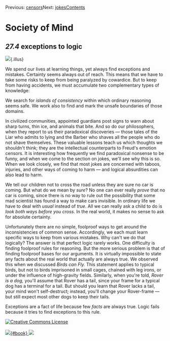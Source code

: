 <div class="chapnav">

<span class="prev">Previous: [censors](./som-27.3.html)</span><span
class="next">Next: [jokes](./som-27.5.html)</span><span
class="contents">[Contents](index.html)</span>
<div class="titlebar">

Society of Mind
===============

</div>

</div>

*27.4* exceptions to logic
--------------------------

![](./illus/ch27/27-4.png){.illus}

We spend our lives at learning things, yet always find exceptions and
mistakes. Certainty seems always out of reach. This means that we have
to take some risks to keep from being paralyzed by cowardice. But to
keep from having accidents, we must accumulate two complementary types
of knowledge:

We search for *islands of consistency* within which ordinary reasoning
seems safe. We work also to find and mark the unsafe boundaries of those
domains.

In civilized communities, appointed guardians post signs to warn about
sharp turns, thin ice, and animals that bite. And so do our
philosophers, when they report to us their paradoxical discoveries —
those tales of the Liar who admits to lying and the Barber who shaves
all the people who do not shave themselves. These valuable lessons teach
us which thoughts we shouldn't think; they are the intellectual
counterparts to Freud's emotion censors. It is interesting how
frequently we find paradoxical nonsense to be funny, and when we come to
the section on jokes, we'll see why this is so. When we look closely, we
find that most jokes are concerned with taboos, injuries, and other ways
of coming to harm — and logical absurdities can also lead to harm.

We tell our children not to cross the road unless they are sure no car
is coming. But what do we mean by *sure*? No one can ever really *prove*
that no car is coming, since there is no way to rule out the possibility
that some mad scientist has found a way to make cars invisible. In
ordinary life we have to deal with *usual* instead of *true.* All we can
really ask a child to do is *look both ways before you cross.* In the
real world, it makes no sense to ask for absolute certainty.

Unfortunately there are no simple, foolproof ways to get around the
inconsistencies of common sense. Accordingly, we each must learn
specific ways to keep from various mistakes. Why can't we do that
logically? The answer is that perfect logic rarely works. One difficulty
is finding foolproof rules for reasoning. But the more serious problem
is that of finding foolproof bases for our arguments. It is virtually
impossible to state any facts about the real world that actually are
always true. We observed this when we discussed *Birds can Fly.* This
statement applies to typical birds, but not to birds imprisoned in small
cages, chained with leg irons, or under the influence of high-gravity
fields. Similarly, when you're told, *Rover is a dog,* you'll assume
that Rover has a tail, since your frame for a typical dog has a terminal
for a tail. But should you learn that Rover lacks a tail, your mind
won't self-destruct; instead, you'll change your Rover-frame — but still
expect most other dogs to keep their tails.

Exceptions are a fact of life because few *facts* are always true. Logic
fails because it tries to find exceptions to this rule.

<div class="footer">

[![Creative Commons
License](http://i.creativecommons.org/l/by-nc-sa/3.0/80x15.png)](http://creativecommons.org/licenses/by-nc-sa/3.0/deed.en_US)\
\
[![](./images/som_book.jpeg){#book}
![](./images/a_logo_17.gif)](http://www.amazon.com/gp/product/0671657135?ie=UTF8&camp=1789&creativeASIN=0671657135&linkCode=xm2&tag=marvinminsky)

</div>
